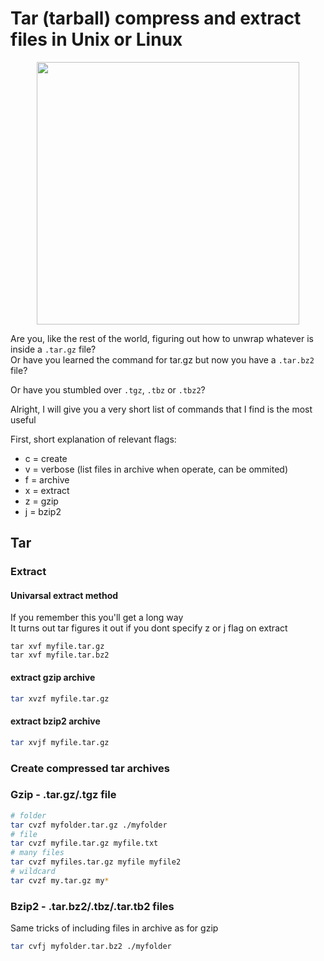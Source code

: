 # Tar (tarball) compress and extract files in Unix or Linux

<div class="separator" style="clear: both; text-align: center;"><img border="0" src="https://storage.googleapis.com/atle-static/pics/targz.png" width="420" height="420" /></div>

Are you, like the rest of the world, figuring out how to unwrap whatever is inside a `.tar.gz` file?  
Or have you learned the command for tar.gz but now you have a `.tar.bz2` file?

Or have you stumbled over `.tgz`, `.tbz` or `.tbz2`?

Alright, I will give you a very short list of commands that I find is the most useful

First, short explanation of relevant flags:

-   c = create
-   v = verbose (list files in archive when operate, can be ommited)
-   f = archive
-   x = extract
-   z = gzip
-   j = bzip2

## Tar

### Extract

#### Univarsal extract method

If you remember this you'll get a long way  
It turns out tar figures it out if you dont specify z or j flag on extract

```
tar xvf myfile.tar.gz
tar xvf myfile.tar.bz2
```

#### extract gzip archive

```sh
tar xvzf myfile.tar.gz
```

#### extract bzip2 archive

```sh
tar xvjf myfile.tar.gz
```

### Create compressed tar archives

### Gzip - .tar.gz/.tgz file

```sh
# folder
tar cvzf myfolder.tar.gz ./myfolder
# file
tar cvzf myfile.tar.gz myfile.txt
# many files
tar cvzf myfiles.tar.gz myfile myfile2
# wildcard
tar cvzf my.tar.gz my*

```

### Bzip2 - .tar.bz2/.tbz/.tar.tb2 files

Same tricks of including files in archive as for gzip

```sh
tar cvfj myfolder.tar.bz2 ./myfolder
```
